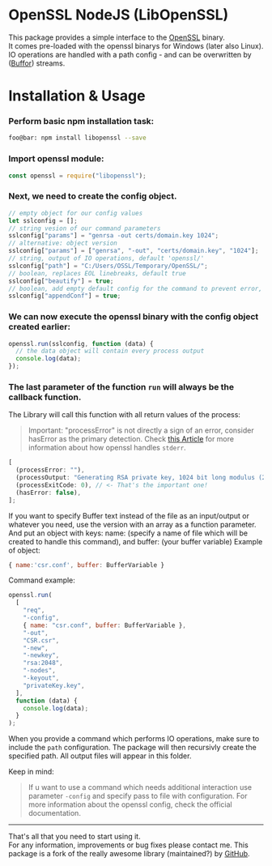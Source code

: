 # OpenSSL NodeJS (LibOpenSSL)

This package provides a simple interface to the [OpenSSL](https://www.openssl.org/) binary.  
It comes pre-loaded with the openssl binarys for Windows (later also Linux).  
IO operations are handled with a path config - and can be overwritten by
([Buffor](https://nodejs.org/dist/latest-v10.x/docs/api/buffer.html)) streams.

# Installation &amp; Usage

### Perform basic npm installation task:

```bash
foo@bar: npm install libopenssl --save
```

### Import openssl module:

```javascript
const openssl = require("libopenssl");
```

### Next, we need to create the config object.

```javascript
// empty object for our config values
let sslconfig = [];
// string vesion of our command parameters
sslconfig["params"] = "genrsa -out certs/domain.key 1024";
// alternative: object version
sslconfig["params"] = ["genrsa", "-out", "certs/domain.key", "1024"];
// string, output of IO operations, default 'openssl/'
sslconfig["path"] = "C:/Users/OSSL/Temporary/OpenSSL/";
// boolean, replaces EOL linebreaks, default true
sslconfig["beautify"] = true;
// boolean, add empty default config for the command to prevent error, default true
sslconfig["appendConf"] = true;
```

### We can now execute the openssl binary with the config object created earlier:

```javascript
openssl.run(sslconfig, function (data) {
  // the data object will contain every process output
  console.log(data);
});
```

### The last parameter of the function `run` will always be the callback function.

The Library will call this function with all return values of the process:

> Important: "processError" is not directly a sign of an error, consider hasError as the primary detection. Check [this Article](https://unix.stackexchange.com/questions/131394/why-does-openssl-print-to-stderr-for-a-successful-command) for more information about how openssl handles `stderr`.

```js
[
  (processError: ""),
  (processOutput: "Generating RSA private key, 1024 bit long modulus (2 primes)"),
  (processExitCode: 0), // <- That's the important one!
  (hasError: false),
];
```

If you want to specify Buffer text instead of the file as an input/output or whatever you need, use the version with an array as a function parameter.
And put an object with keys: name: (specify a name of file which will be created to handle this command), and buffer: (your buffer variable)
Example of object:

```javascript
{ name:'csr.conf', buffer: BufferVariable }
```

Command example:

```javascript
openssl.run(
  [
    "req",
    "-config",
    { name: "csr.conf", buffer: BufferVariable },
    "-out",
    "CSR.csr",
    "-new",
    "-newkey",
    "rsa:2048",
    "-nodes",
    "-keyout",
    "privateKey.key",
  ],
  function (data) {
    console.log(data);
  }
);
```

When you provide a command which performs IO operations, make sure to include the `path` configuration. The package will then recursivly create the specified path. All output files will appear in this folder.

Keep in mind:

> If u want to use a command which needs additional interaction use parameter `-config` and specify pass to file with configuration. For more information about the openssl config, check the official documentation.

---

That's all that you need to start using it.  
For any information, improvements or bug fixes please contact me.
This package is a fork of the really awesome library (maintained?) by [GitHub](https://github.com/codevibess).
